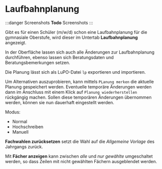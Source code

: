 # Laufbahnplanung

:::danger Screenshots
**Todo** Screenshots 
:::

Gibt es für einen Schüler (m/w/d) schon eine Laufbahnplanung für die gymnasiale Oberstufe, wird dieser im Untertab **Laufbahnplanung** angezeigt.

In der Oberfläche lassen sich auch alle Änderungen zur Laufbahnplanung durchführen, ebenso lassen sich Beratungsdaten und Beratungsbemerkungen setzen.

Die Planung lässt sich als LuPO-Datei ````lp```` exportieren und importieren.

Um Alternativen auszuprobieren, kann mittels ````PLanung merken```` die aktuelle Planung gespeichert werden. Eventuelle temporäre Änderungen werden dann im Anschluss mit einem Klick auf ````Planung wiederherstellen```` rückgängig machen. Sollen diese temporären Änderungen übernommen werden, können sie nun dauerhaft eingestellt werden.

Modus:
* Normal
* Hochschreiben
* Manuell

**Fachwahlen zurücksetzen** setzt die Wahl auf die *Allgemeine Vorlage* des Jahrgangs zurück.

Mit **Fächer anzeigen** kann zwischen *alle* und *nur gewählte* umgeschaltet werden, so dass Zeilen mit nicht gewählten Fächern ausgeblendet werden. 

